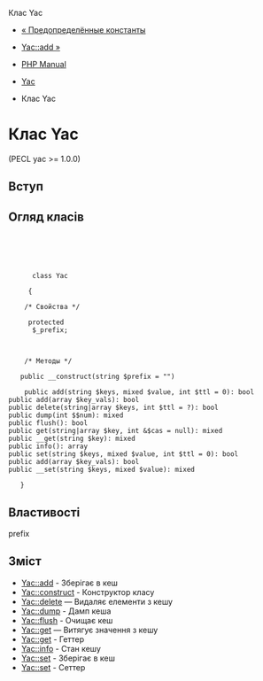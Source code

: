 Клас Yac

-   [« Предопределённые константы](yac.constants.html)
    
-   [Yac::add »](yac.add.html)
    
-   [PHP Manual](index.html)
    
-   [Yac](book.yac.html)
    
-   Клас Yac
    

# Клас Yac

(PECL yac >= 1.0.0)

## Вступ

## Огляд класів

```classsynopsis



    
     
      class Yac
     
     {

    /* Свойства */
    
     protected
      $_prefix;



    /* Методы */
    
   public __construct(string $prefix = "")

    public add(string $keys, mixed $value, int $ttl = 0): bool
public add(array $key_vals): bool
public delete(string|array $keys, int $ttl = ?): bool
public dump(int $$num): mixed
public flush(): bool
public get(string|array $key, int &$cas = null): mixed
public __get(string $key): mixed
public info(): array
public set(string $keys, mixed $value, int $ttl = 0): bool
public add(array $key_vals): bool
public __set(string $keys, mixed $value): mixed

   }
```

## Властивості

prefix

## Зміст

-   [Yac::add](yac.add.html) - Зберігає в кеш
-   [Yac::construct](yac.construct.html) - Конструктор класу
-   [Yac::delete](yac.delete.html) — Видаляє елементи з кешу
-   [Yac::dump](yac.dump.html) - Дамп кеша
-   [Yac::flush](yac.flush.html) - Очищає кеш
-   [Yac::get](yac.get.html) — Витягує значення з кешу
-   [Yac::get](yac.getter.html) - Геттер
-   [Yac::info](yac.info.html) - Стан кешу
-   [Yac::set](yac.set.html) - Зберігає в кеш
-   [Yac::set](yac.setter.html) - Сеттер